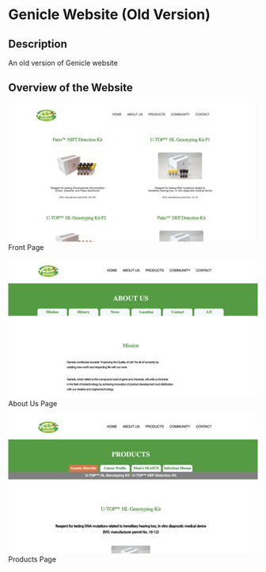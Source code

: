 # Genicle Website (Old Version)

## Description

An old version of Genicle website

## Overview of the Website

![front page](images/frontpage.png)
Front Page


![about us](images/aboutus.png)
About Us Page


![products](images/products.png)
Products Page
